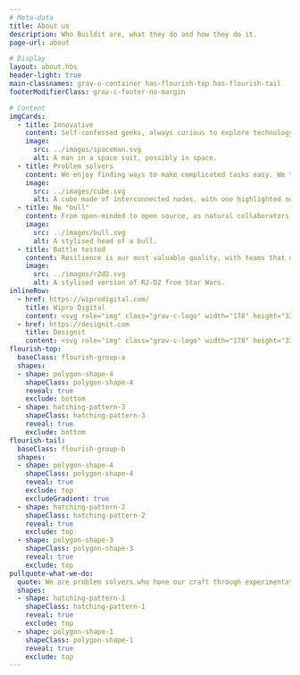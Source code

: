 ```yaml
---
# Meta-data
title: About us
description: Who Buildit are, what they do and how they do it.
page-url: about

# Display
layout: about.hbs
header-light: true
main-classnames: grav-o-container has-flourish-top has-flourish-tail
footerModifierClass: grav-c-footer-no-margin

# Content
imgCards:
  - title: Innovative
    content: Self-confessed geeks, always curious to explore technology and better ways of working that deliver maximum business impact.
    image:
      src: ../images/spaceman.svg
      alt: A man in a space suit, possibly in space.
  - title: Problem solvers
    content: We enjoy finding ways to make complicated tasks easy. We tackle root-causes, not symptoms. We are user-centric but keep an eye on the big picture.
    image:
      src: ../images/cube.svg
      alt: A cube made of interconnected nodes, with one highlighted node.
  - title: No "bull"
    content: From open-minded to open source, as natural collaborators, we are not afraid to 'do the right thing' for our clients and their customers.
    image:
      src: ../images/bull.svg
      alt: A stylised head of a bull.
  - title: Battle tested
    content: Resilience is our most valuable quality, with teams that own, commit and have the ability to adapt to unique organisational aspirations and challenges.
    image:
      src: ../images/r2d2.svg
      alt: A stylised version of R2-D2 from Star Wars.
inlineRow:
  - href: https://wiprodigital.com/
    title: Wipro Digital
    content: <svg role="img" class="grav-c-logo" width="178" height="33"><use xlink:href="#logo-wiprodigital"></use></svg>
  - href: https://designit.com
    title: Designit
    content: <svg role="img" class="grav-c-logo" width="178" height="33"><use xlink:href="#logo-designit"></use></svg>
flourish-top:
  baseClass: flourish-group-a
  shapes:
  - shape: polygon-shape-4
    shapeClass: polygon-shape-4
    reveal: true
    exclude: bottom
  - shape: hatching-pattern-3
    shapeClass: hatching-pattern-3
    reveal: true
    exclude: bottom
flourish-tail:
  baseClass: flourish-group-b
  shapes:
  - shape: polygon-shape-4
    shapeClass: polygon-shape-4
    reveal: true
    exclude: top
    excludeGradient: true
  - shape: hatching-pattern-2
    shapeClass: hatching-pattern-2
    reveal: true
    exclude: top
  - shape: polygon-shape-3
    shapeClass: polygon-shape-3
    reveal: true
    exclude: top
pullquote-what-we-do: 
  quote: We are problem solvers who hone our craft through experimentation, continuous improvement and systems thinking.
  shapes:
  - shape: hatching-pattern-1
    shapeClass: hatching-pattern-1
    reveal: true
    exclude: top
  - shape: polygon-shape-1
    shapeClass: polygon-shape-1
    reveal: true
    exclude: top
---
```

